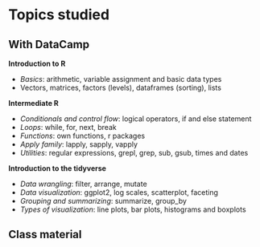 # Topics studied

## With DataCamp

**Introduction to R**

- *Basics*: arithmetic, variable assignment and basic data types
- Vectors, matrices, factors (levels), dataframes (sorting), lists

**Intermediate R**

- *Conditionals and control flow*: logical operators, if and else statement
- *Loops*: while, for, next, break
- *Functions*: own functions, r packages
- *Apply family*: lapply, sapply, vapply
- *Utilities*: regular expressions, grepl, grep, sub, gsub, times and dates

**Introduction to the tidyverse**

- *Data wrangling*: filter, arrange, mutate
- *Data visualization*: ggplot2, log scales, scatterplot, faceting
- *Grouping and summarizing*: summarize, group_by
- *Types of visualization*: line plots, bar plots, histograms and boxplots

## Class material

